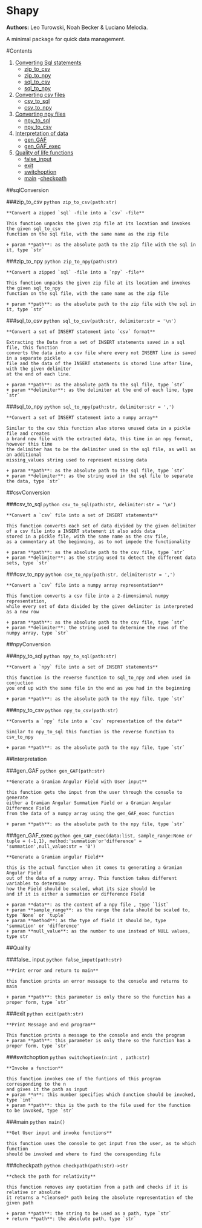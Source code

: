 # Shapy
**Authors:** Leo Turowski, Noah Becker & Luciano Melodia.

A minimal package for quick data management.

#Contents

1. [Converting Sql statements](#sqlConversion)
	- [zip_to_csv](#zip_to_csv)
	- [zip_to_npy](#zip_to_npy)
	- [sql_to_csv](#sql_to_csv)
	- [sql_to_npy](sql_to_npy)
2. [Converting csv files](#csvConversion)
	- [csv_to_sql](#csv_to_sql)
	- [csv_to_npy](#csv_to_npy)
3. [Converting npy files](#npyConversion)
	- [npy_to_sql](#npy_to_sql)
	- [npy_to_csv](#npy_to_csv)
4. [Interpretation of data](#Interpretation)
	- [gen_GAF](#gen_GAF)
	- [gen_GAF_exec](#gen_GAF_exec)
5. [Quality of life functions](#Quality)
	- [false_input](#false_input)
	- [exit](#exit)
	- [switchoption](#switchoption)
	- [main](#main)
	-[checkpath](#checkpath)

##sqlConversion

###zip_to_csv
	```python
	zip_to_csv(path:str)
	```

	**Convert a zipped `sql` -file into a `csv` -file**

	This function unpacks the given zip file at its location and invokes the given sql_to_csv
	function on the sql file, with the same name as the zip file
	
	+ param **path**: as the absolute path to the zip file with the sql in it, type `str`  

###zip_to_npy
	```python
	zip_to_npy(path:str)
	```

	**Convert a zipped `sql` -file into a `npy` -file**

	This function unpacks the given zip file at its location and invokes the given sql_to_npy
	function on the sql file, with the same name as the zip file
	
	+ param **path**: as the absolute path to the zip file with the sql in it, type `str`  

###sql_to_csv
	```python
	sql_to_csv(path:str, delimiter:str = '\n')
	```

	**Convert a set of INSERT statement into `csv` format**

	Extracting the Data from a set of INSERT statements saved in a sql file, this function
	converts the data into a csv file where every not INSERT line is saved in a separate pickle
	file and the data of the INSERT statements is stored line after line, with the given delimiter
	at the end of each line.

	+ param **path**: as the absolute path to the sql file, type `str`  
	+ param **delimiter**: as the delimiter at the end of each line, type `str`  

###sql_to_npy
	```python
	sql_to_npy(path:str, delimiter:str = ',')
	```

	**Convert a set of INSERT statement into a numpy array**

	Similar to the csv this function also stores unused data in a pickle file and creates
	a brand new file with the extracted data, this time in an npy format, however this time
	the delimiter has to be the delimiter used in the sql file, as well as an additional 
	missing_values string used to represent missing data
	
	+ param **path**: as the absolute path to the sql file, type `str`  
	+ param **delimiter**: as the string used in the sql file to separate the data, type `str`  

##csvConversion

###csv_to_sql
	```python
	csv_to_sql(path:str, delimiter:str = '\n')
	```

	**Convert a `csv` file into a set of INSERT statements**
	
	This function converts each set of data divided by the given delimiter
	of a csv file into a INSERT statement it also adds data 
	stored in a pickle file, with the same name as the csv file,
	as a commentary at the beginning, as to not impede the functionality
	
	+ param **path**: as the absolute path to the csv file, type `str`  
	+ param **delimiter**: as the string used to detect the different data sets, type `str`  


###csv_to_npy
	```python
	csv_to_npy(path:str, delimiter:str = ',')
	```

	**Convert a `csv` file into a numpy array representation**

	This function converts a csv file into a 2-dimensional numpy representation,
	while every set of data divided by the given delimiter is interpreted as a new row

	+ param **path**: as the absolute path to the csv file, type `str`  
	+ param **delimiter**: the string used to determine the rows of the numpy array, type `str`  

##npyConversion

###npy_to_sql
	```python
	npy_to_sql(path:str)
	```

	**Convert a `npy` file into a set of INSERT statements**

	this function is the reverse function to sql_to_npy and when used in conjuction
	you end up with the same file in the end as you had in the beginning

	+ param **path**: as the absolute path to the npy file, type `str`  

###npy_to_csv
	```python
	npy_to_csv(path:str)
	```

	**Converts a `npy` file into a `csv` representation of the data**

	Similar to npy_to_sql this function is the reverse function to csv_to_npy
	
	+ param **path**: as the absolute path to the npy file, type `str`  

##Interpretation
	
###gen_GAF
	```python
	gen_GAF(path:str)
	```

	**Generate a Gramian Angular Field with User input**

	this function gets the input from the user through the console to generate
	either a Gramian Angular Summation Field or a Gramian Angular Difference Field
	from the data of a numpy array using the gen_GAF_exec function
	
	+ param **path**: as the absolute path to the npy file, type `str`  

###gen_GAF_exec
	```python
	gen_GAF_exec(data:list, sample_range:None or tuple = (-1,1), method:'summation'or'difference' = 'summation',null_value:str = '0')
	```

	**Generate a Gramian angular Field**

	this is the actual function when it comes to generating a Gramian Angular Field
	out of the data of a numpy array. This function takes different variables to determine
	how the Field should be scaled, what its size should be 
	and if it is either a summation or difference Field
	
	+ param **data**: as the content of a npy file , type `list`  
	+ param **sample_range**: as the range the data should be scaled to, type `None` or `tuple`  
	+ param **method**: as the type of field it should be, type 'summation' or 'difference'  
	+ param **null_value**: as the number to use instead of NULL values, type str

##Quality

###false_ input
	```python
	false_imput(path:str)
	```

	**Print error and return to main**

	this function prints an error message to the console and returns to main
	
	+ param **path**: this parameter is only there so the function has a proper form, type `str`  
				
###exit
	```python
	exit(path:str)
	```

	**Print Message and end program**

	This function prints a message to the console and ends the program
	+ param **path**: this parameter is only there so the function has a proper form, type `str`  

###switchoption
	```python
	switchoption(n:int , path:str)
	```

	**Invoke a function**

	this function invokes one of the funtions of this program corresponding to the n
	and gives it the path as input
	+ param **n**: this number specifies which dunction should be invoked, type `int`  
	+ param **path**: this is the path to the file used for the function to be invoked, type `str`  


###main
	```python
	main()
	```

	**Get User input and invoke functions**

	this function uses the console to get input from the user, as to which function
	should be invoked and where to find the coresponding file

###checkpath
	```python
	checkpath(path:str)->str
	```

	**check the path for relativity**

	this function removes any quotation from a path and checks if it is relative or absolute
	it returns a *cleansed* path being the absolute representation of the given path

	+ param **path**: the string to be used as a path, type `str`    
	+ return **path**: the absolute path, type `str`  